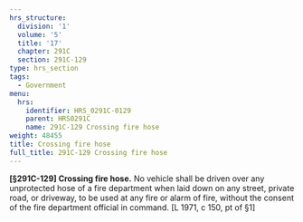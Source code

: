 ```yaml
---
hrs_structure:
  division: '1'
  volume: '5'
  title: '17'
  chapter: 291C
  section: 291C-129
type: hrs_section
tags:
  - Government
menu:
  hrs:
    identifier: HRS_0291C-0129
    parent: HRS0291C
    name: 291C-129 Crossing fire hose
weight: 48455
title: Crossing fire hose
full_title: 291C-129 Crossing fire hose
---
```

**[§291C-129] Crossing fire hose.** No vehicle shall be driven over any unprotected hose of a fire department when laid down on any street, private road, or driveway, to be used at any fire or alarm of fire, without the consent of the fire department official in command. [L 1971, c 150, pt of §1]